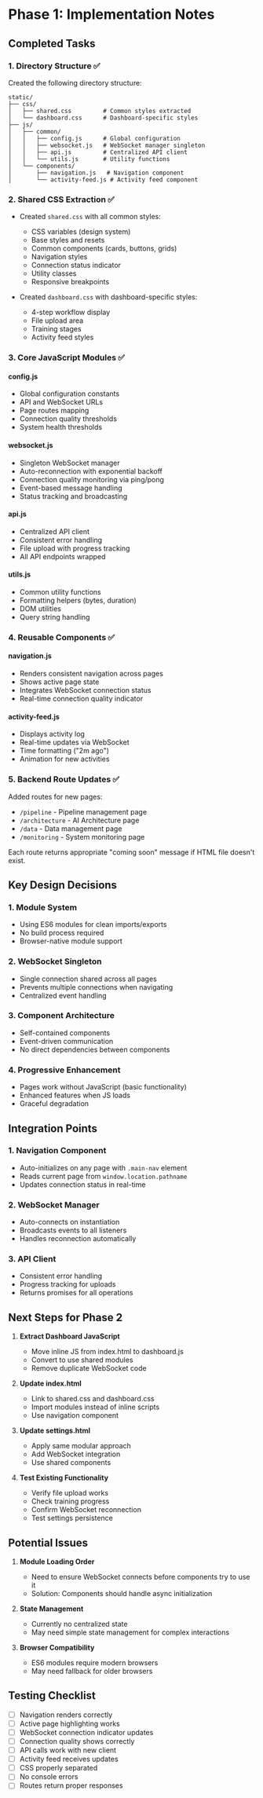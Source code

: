 # Phase 1: Implementation Notes

## Completed Tasks

### 1. Directory Structure ✅
Created the following directory structure:
```
static/
├── css/
│   ├── shared.css         # Common styles extracted
│   └── dashboard.css      # Dashboard-specific styles
├── js/
│   ├── common/
│   │   ├── config.js      # Global configuration
│   │   ├── websocket.js   # WebSocket manager singleton
│   │   ├── api.js         # Centralized API client
│   │   └── utils.js       # Utility functions
│   └── components/
│       ├── navigation.js   # Navigation component
│       └── activity-feed.js # Activity feed component
```

### 2. Shared CSS Extraction ✅
- Created `shared.css` with all common styles:
  - CSS variables (design system)
  - Base styles and resets
  - Common components (cards, buttons, grids)
  - Navigation styles
  - Connection status indicator
  - Utility classes
  - Responsive breakpoints

- Created `dashboard.css` with dashboard-specific styles:
  - 4-step workflow display
  - File upload area
  - Training stages
  - Activity feed styles

### 3. Core JavaScript Modules ✅

#### config.js
- Global configuration constants
- API and WebSocket URLs
- Page routes mapping
- Connection quality thresholds
- System health thresholds

#### websocket.js
- Singleton WebSocket manager
- Auto-reconnection with exponential backoff
- Connection quality monitoring via ping/pong
- Event-based message handling
- Status tracking and broadcasting

#### api.js
- Centralized API client
- Consistent error handling
- File upload with progress tracking
- All API endpoints wrapped

#### utils.js
- Common utility functions
- Formatting helpers (bytes, duration)
- DOM utilities
- Query string handling

### 4. Reusable Components ✅

#### navigation.js
- Renders consistent navigation across pages
- Shows active page state
- Integrates WebSocket connection status
- Real-time connection quality indicator

#### activity-feed.js
- Displays activity log
- Real-time updates via WebSocket
- Time formatting ("2m ago")
- Animation for new activities

### 5. Backend Route Updates ✅
Added routes for new pages:
- `/pipeline` - Pipeline management page
- `/architecture` - AI Architecture page
- `/data` - Data management page
- `/monitoring` - System monitoring page

Each route returns appropriate "coming soon" message if HTML file doesn't exist.

## Key Design Decisions

### 1. Module System
- Using ES6 modules for clean imports/exports
- No build process required
- Browser-native module support

### 2. WebSocket Singleton
- Single connection shared across all pages
- Prevents multiple connections when navigating
- Centralized event handling

### 3. Component Architecture
- Self-contained components
- Event-driven communication
- No direct dependencies between components

### 4. Progressive Enhancement
- Pages work without JavaScript (basic functionality)
- Enhanced features when JS loads
- Graceful degradation

## Integration Points

### 1. Navigation Component
- Auto-initializes on any page with `.main-nav` element
- Reads current page from `window.location.pathname`
- Updates connection status in real-time

### 2. WebSocket Manager
- Auto-connects on instantiation
- Broadcasts events to all listeners
- Handles reconnection automatically

### 3. API Client
- Consistent error handling
- Progress tracking for uploads
- Returns promises for all operations

## Next Steps for Phase 2

1. **Extract Dashboard JavaScript**
   - Move inline JS from index.html to dashboard.js
   - Convert to use shared modules
   - Remove duplicate WebSocket code

2. **Update index.html**
   - Link to shared.css and dashboard.css
   - Import modules instead of inline scripts
   - Use navigation component

3. **Update settings.html**
   - Apply same modular approach
   - Add WebSocket integration
   - Use shared components

4. **Test Existing Functionality**
   - Verify file upload works
   - Check training progress
   - Confirm WebSocket reconnection
   - Test settings persistence

## Potential Issues

1. **Module Loading Order**
   - Need to ensure WebSocket connects before components try to use it
   - Solution: Components should handle async initialization

2. **State Management**
   - Currently no centralized state
   - May need simple state management for complex interactions

3. **Browser Compatibility**
   - ES6 modules require modern browsers
   - May need fallback for older browsers

## Testing Checklist

- [ ] Navigation renders correctly
- [ ] Active page highlighting works
- [ ] WebSocket connection indicator updates
- [ ] Connection quality shows correctly
- [ ] API calls work with new client
- [ ] Activity feed receives updates
- [ ] CSS properly separated
- [ ] No console errors
- [ ] Routes return proper responses